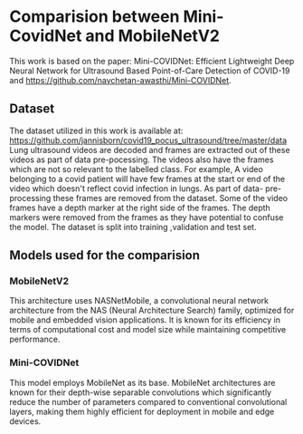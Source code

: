 # Comparision between Mini-CovidNet and MobileNetV2
This work is based on the paper: Mini-COVIDNet: Efficient Lightweight Deep Neural Network for Ultrasound Based Point-of-Care Detection of COVID-19 and https://github.com/navchetan-awasthi/Mini-COVIDNet. 
## Dataset
The dataset utilized in this work is available at: https://github.com/jannisborn/covid19_pocus_ultrasound/tree/master/data
Lung ultrasound videos are decoded and frames are extracted out of these videos as part of data pre-pocessing. The videos also have the frames which are not so relevant to the labelled class. For example, A video belonging to a covid patient will have few frames at the start or end of the video which doesn't reflect covid infection in lungs. As part of data- pre-processing these frames are removed from the dataset. Some of the video frames have a depth marker at the right side of the frames. The depth markers were removed from the frames as they have potential to confuse the model. The dataset is split into training ,validation and test set.
## Models used for the comparision
### MobileNetV2
This architecture uses NASNetMobile, a convolutional neural network architecture from the NAS (Neural Architecture Search) family, optimized for mobile and embedded vision applications. It is known for its efficiency in terms of computational cost and model size while maintaining competitive performance. 

### Mini-COVIDNet
This model employs MobileNet as its base. MobileNet architectures are known for their depth-wise separable convolutions which significantly reduce the number of parameters compared to conventional convolutional layers, making them highly efficient for deployment in mobile and edge devices.
